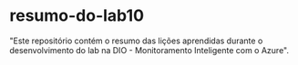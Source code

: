 # resumo-do-lab10
"Este repositório contém o resumo das lições aprendidas durante o desenvolvimento do lab na DIO - Monitoramento Inteligente com o Azure".
